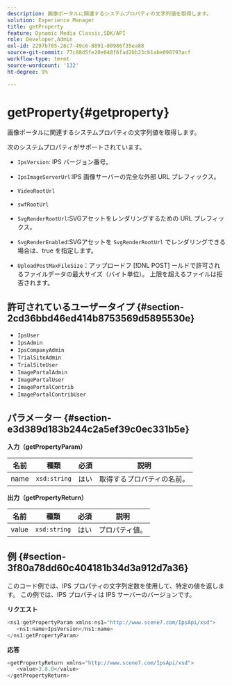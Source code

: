 ```yaml
---
description: 画像ポータルに関連するシステムプロパティの文字列値を取得します。
solution: Experience Manager
title: getProperty
feature: Dynamic Media Classic,SDK/API
role: Developer,Admin
exl-id: 2297b785-28c7-49c6-8891-00986f35ea88
source-git-commit: 77c88d5fe20e048f6fad2bb23cb1abe090793acf
workflow-type: tm+mt
source-wordcount: '132'
ht-degree: 9%

---
```


# getProperty{#getproperty}

画像ポータルに関連するシステムプロパティの文字列値を取得します。

次のシステムプロパティがサポートされています。

* `IpsVersion`: IPS バージョン番号。
* `IpsImageServerUrl`:IPS 画像サーバーの完全な外部 URL プレフィックス。
* `VideoRootUrl`
* `swfRootUrl`
* `SvgRenderRootUrl`:SVGアセットをレンダリングするための URL プレフィックス。
* `SvgRenderEnabled`:SVGアセットを `SvgRenderRootUrl` でレンダリングできる場合は、true を指定します。

* `UploadPostMaxFileSize`：アップロードフ [!DNL POST] ールドで許可されるファイルデータの最大サイズ（バイト単位）。 上限を超えるファイルは拒否されます。

## 許可されているユーザータイプ {#section-2cd36bbd46ed414b8753569d5895530e}

* `IpsUser`
* `IpsAdmin`
* `IpsCompanyAdmin`
* `TrialSiteAdmin`
* `TrialSiteUser`
* `ImagePortalAdmin`
* `ImagePortalUser`
* `ImagePortalContrib`
* `ImagePortalContribUser`

## パラメーター {#section-e3d389d183b244c2a5ef39c0ec331b5e}

**入力（getPropertyParam）**

| 名前 | 種類 | 必須 | 説明 |
|---|---|---|---|
| name | `xsd:string` | はい | 取得するプロパティの名前。 |

**出力（getPropertyReturn）**

| 名前 | 種類 | 必須 | 説明 |
|---|---|---|---|
| value | `xsd:string` | はい | プロパティ値。 |

## 例 {#section-3f80a78dd60c404181b34d3a912d7a36}

このコード例では、IPS プロパティの文字列定数を使用して、特定の値を返します。 この例では、IPS プロパティは IPS サーバーのバージョンです。

**リクエスト**

```java
<ns1:getPropertyParam xmlns:ns1="http://www.scene7.com/IpsApi/xsd">
   <ns1:name>IpsVersion</ns1:name>
</ns1:getPropertyParam>
```

**応答**

```java
<getPropertyReturn xmlns="http://www.scene7.com/IpsApi/xsd">
   <value>3.8.0</value>
</getPropertyReturn>
```
